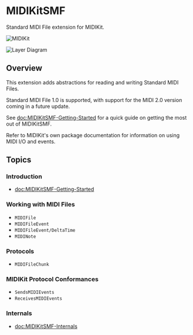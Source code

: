# MIDIKitSMF

Standard MIDI File extension for MIDIKit.

![MIDIKit](midikitsmf-banner.png)

![Layer Diagram](midikitsmf-diagram.svg)

## Overview

This extension adds abstractions for reading and writing Standard MIDI Files.

Standard MIDI File 1.0 is supported, with support for the MIDI 2.0 version coming in a future update.

See <doc:MIDIKitSMF-Getting-Started> for a quick guide on getting the most out of MIDIKitSMF.

Refer to MIDIKit's own package documentation for information on using MIDI I/O and events.

## Topics

### Introduction

- <doc:MIDIKitSMF-Getting-Started>

### Working with MIDI Files

- ``MIDIFile``
- ``MIDIFileEvent``
- ``MIDIFileEvent/DeltaTime``
- ``MIDINote``

### Protocols

- ``MIDIFileChunk``

### MIDIKit Protocol Conformances

- ``SendsMIDIEvents``
- ``ReceivesMIDIEvents``

### Internals

- <doc:MIDIKitSMF-Internals>